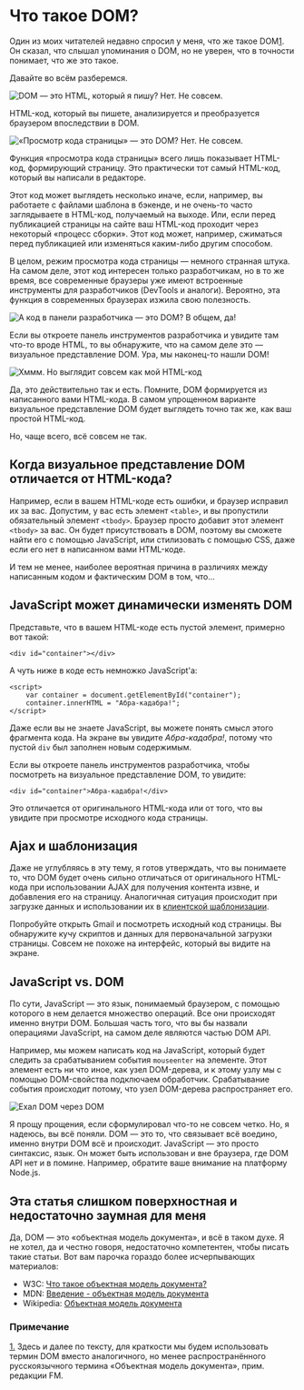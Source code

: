 # Что такое DOM?

Один из моих читателей недавно спросил у меня, что же такое DOM<a href="#note-1" id="ref-1" class="reference">1</a>.
Он сказал, что слышал упоминания о DOM, но не уверен, что в точности понимает, 
что же это такое.

Давайте во всём разберемся.

![DOM — это HTML, который я пишу? Нет. Не совсем.][Рисунок 1]

HTML-код, который вы пишете, анализируется и преобразуется 
браузером впоследствии в DOM.

![«Просмотр кода страницы» — это DOM? Нет. Не совсем.][Рисунок 2]

Функция «просмотра кода страницы» всего лишь показывает HTML-код, формирующий 
страницу. Это практически тот самый HTML-код, который вы написали в редакторе.

Этот код может выглядеть несколько иначе, если, например, вы работаете с 
файлами шаблона в бэкенде, и не очень-то часто заглядываете в HTML-код, 
получаемый на выходе. Или, если перед публикацией страницы на сайте ваш 
HTML-код проходит через некоторый «процесс сборки». Этот код может, 
например, сжиматься перед публикацией или изменяться каким-либо другим способом.

В целом, режим просмотра кода страницы — немного странная штука. На самом 
деле, этот код интересен только разработчикам, но в то же время, все 
современные браузеры уже имеют встроенные инструменты для разработчиков 
(DevTools и аналоги). Вероятно, эта функция в современных браузерах изжила свою полезность.

![А код в панели разработчика — это DOM? В общем, да!][Рисунок 3]

Если вы откроете панель инструментов разработчика и увидите там что-то вроде 
HTML, то вы обнаружите, что на самом деле это — визуальное представление DOM. 
Ура, мы наконец-то нашли DOM!

![Хммм. Но выглядит совсем как мой HTML-код][Рисунок 4]

Да, это действительно так и есть. Помните, DOM формируется из написанного вами 
HTML-кода. В самом упрощенном варианте визуальное представление DOM будет 
выглядеть точно так же, как ваш простой HTML-код.

Но, чаще всего, всё совсем не так.

## Когда визуальное представление DOM отличается от HTML-кода?

Например, если в вашем HTML-коде есть ошибки, и браузер исправил их за вас. 
Допустим, у вас есть элемент `<table>`, и вы пропустили обязательный элемент 
`<tbody>`. Браузер просто добавит этот элемент `<tbody>` за вас. Он будет 
присутствовать в DOM, поэтому вы сможете найти его с помощью JavaScript, или
стилизовать с помощью CSS, даже если его нет в написанном вами HTML-коде.

И тем не менее, наиболее вероятная причина в различиях между написанным кодом 
и фактическим DOM в том, что...

## JavaScript может динамически изменять DOM

Представьте, что в вашем HTML-коде есть пустой элемент, примерно вот такой:

	<div id="container"></div>
	
А чуть ниже в коде есть немножко JavaScript'а:

	<script>
		var container = document.getElementById("container");
		container.innerHTML = "Абра-кадабра!";
	</script>
	
Даже если вы не знаете JavaScript, вы можете понять смысл этого фрагмента 
кода. На экране вы увидите *Абра-кадабра!*, потому что пустой `div` был 
заполнен новым содержимым.

Если вы откроете панель инструментов разработчика, чтобы посмотреть на
визуальное представление DOM, то увидите:

	<div id="container">Абра-кадабра!</div>
	
Это отличается от оригинального HTML-кода или от того, что вы увидите при 
просмотре исходного кода страницы.

## Ajax и шаблонизация

Даже не углубляясь в эту тему, я готов утверждать, что вы понимаете то, что DOM
будет очень сильно отличаться от оригинального HTML-кода при использовании AJAX
для получения контента извне, и добавления его на страницу. Аналогичная 
ситуация происходит при загрузке данных и использовании их в [клиентской шаблонизации][1].

Попробуйте открыть Gmail и посмотреть исходный код страницы. Вы обнаружите 
кучу скриптов и данных для первоначальной загрузки страницы. Совсем не похоже 
на интерфейс, который вы видите на экране.

## JavaScript vs. DOM

По сути, JavaScript — это язык, понимаемый браузером, с помощью которого в нем 
делается множество операций. Все они происходят именно внутри DOM. Большая 
часть того, что вы бы назвали операциями JavaScript, на самом деле являются 
частью DOM API.

Например, мы можем написать код на JavaScript, который будет следить за 
срабатыванием события `mouseenter` на элементе. Этот элемент есть ни что иное, 
как узел DOM-дерева, и к этому узлу мы с помощью DOM-свойства подключаем 
обработчик. Срабатывание события происходит потому, что узел DOM-дерева 
распространяет его.

![Ехал DOM через DOM][Рисунок 5]

Я прощу прощения, если сформулировал что-то не совсем четко. Но, я надеюсь, вы 
всё поняли. DOM — это то, что связывает всё воедино, именно внутри DOM всё и 
происходит. JavaScript — это просто синтаксис, язык. Он может быть использован 
и вне браузера, где DOM API нет и в помине. Например, обратите ваше внимание 
на платформу Node.js.

## Эта статья слишком поверхностная и недостаточно заумная для меня

Да, DOM — это «объектная модель документа», и всё в таком духе. Я не хотел, да 
и честно говоря, недостаточно компетентен, чтобы писать такие статьи. Вот 
вам парочка гораздо более исчерпывающих материалов:

* W3C: [Что такое объектная модель документа?][2]
* MDN: [Введение - объектная модель документа][3]
* Wikipedia: [Объектная модель документа][4]

### Примечание

<a href="#ref-1" id="note-1" class="note">1.</a> Здесь и далее по тексту, для 
краткости мы будем использовать термин DOM вместо аналогичного, но менее 
распространённого русскоязычного термина «Объектная модель документа», 
прим. редакции FM.

[1]: http://css-tricks.com/video-screencasts/127-basics-of-javascript-templating/
[2]: http://www.w3.org/TR/DOM-Level-2-Core/introduction.html
[3]: https://developer.mozilla.org/en-US/docs/DOM/DOM_Reference/Introduction
[4]: http://ru.wikipedia.org/wiki/Document_Object_Model

[Рисунок 1]: img/rus/is-html-the-dom.jpg
[Рисунок 2]: img/rus/view-source-no.jpg
[Рисунок 3]: img/rus/devtools-dom.jpg
[Рисунок 4]: img/rus/looks-like-html.jpg
[Рисунок 5]: img/rus/dom-dom-dom-dom.jpg
